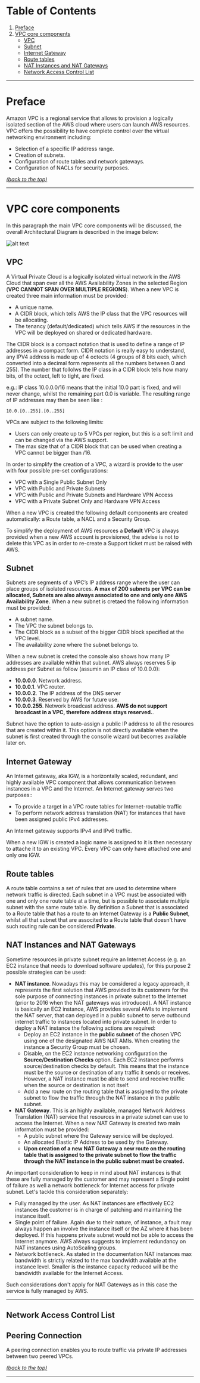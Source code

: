 # Table of Contents

1. [Preface](README.md#markdown-header-preface)
2. [VPC core components](README.md#markdown-header-vpc-core-components)
    * [VPC](README.md#markdown-header-vpc)
    * [Subnet](README.md#markdown-header-subnet)
    * [Internet Gateway](README.md#markdown-header-internet-gateway)
    * [Route tables](README.md#markdown-header-route-tables)
    * [NAT Instances and NAT Gateways](README.md#markdown-header-nat-instances-and-nat-gateways)
    * [Network Access Control List](README.md#markdown-header-network-access-control-list)

* * *

# Preface

Amazon VPC is a regional service that allows to provision a logically isolated section of the AWS cloud where users can launch AWS resources. VPC offers the possibility to have complete control over the virtual networking environment including:

- Selection of a specific IP address range.
- Creation of subnets.
- Configuration of route tables and network gateways.
- Configuration of NACLs for security purposes.

[*(back to the top)*](README.md#markdown-header-table-of-contents)

* * *

# VPC core components

In this paragraph the main VPC core components will be discussed, the overall Architectural Diagram is described in the image below:

![alt text](vpc-architecture.png "VPC Architecture")

## VPC

A Virtual Private Cloud is a logically isolated virtual network in the AWS Cloud that span over all the AWS Availability Zones in the selected Region (**VPC CANNOT SPAN OVER MULTIPLE REGIONS**).
When a new VPC is created three main information must be provided:

- A unique name.
- A CIDR block, which tells AWS the IP class that the VPC resources will be allocating.
- The tenancy (default/dedicated) which tells AWS if the resources in the VPC will be deployed on shared or dedicated hardware.

The CIDR block is a compact notation that is used to define a range of IP addresses in a compact form. CIDR notation is really easy to understand, any IPV4 address is made up of 4 octects (4 groups of 8 bits each, which converted into a decimal form represents all the numbers between 0 and 255). The number that follolws the IP class in a CIDR block tells how many bits, of the octect, left to tight, are fixed. 

e.g.: IP class 10.0.0.0/16 means that the initial 10.0 part is fixed, and will never change, whilst the remaining part 0.0 is variable. The resulting range of IP addresses may then be seen like :

```10.0.[0..255].[0..255]```

VPCs are subject to the following limits:

- Users can only create up to 5 VPCs per region, but this is a soft limit and can be changed via the AWS support. 
- The max size that of a CIDR block that can be used when creating a VPC cannot be bigger than /16.

In order to simplify the creation of a VPC, a wizard is provide to the user with four possible pre-set configurations:

- VPC with a Single Public Subnet Only
- VPC with Public and Private Subnets
- VPC with Public and Private Subnets and Hardware VPN Access
- VPC with a Private Subnet Only and Hardware VPN Access

When a new VPC is created the following default components are created automatically: a Route table, a NACL and a Security Group.

To simplify the deployment of AWS resources a **Default** VPC is always provided when a new AWS account is provisioned, the advise is not to delete this VPC as in order to re-create a Support ticket must be raised with AWS.

## Subnet

Subnets are segments of a VPC’s IP address range where the user can place groups of isolated resources. **A max of 200 subnets per VPC can be allocated, Subnets are also always associated to one and only one AWS Availability Zone**. When a new subnet is cretaed the following information must be provided:

- A subnet name.
- The VPC the subnet belongs to.
- The CIDR block as a subset of the bigger CIDR block specified at the VPC level.
- The availability zone where the subnet belongs to.

When a new subnet is creted the console also shows how many IP addresses are available within that subnet. AWS always reserves 5 ip address per Subnet as follow (assumin an IP class of 10.0.0.0):

- **10.0.0.0**. Network address.
- **10.0.0.1**. VPC router.
- **10.0.0.2**. The IP address of the DNS server
- **10.0.0.3**. Reserved by AWS for future use.
- **10.0.0.255**. Network broadcast address. **AWS do not support broadcast in a VPC, therefore address stays reserved.**.

Subnet have the option to auto-assign a public IP address to all the resoures that are created within it. This option is not directly available when the subnet is first created through the consolle wizard but becomes available later on.

## Internet Gateway

An Internet gateway, aka IGW, is a horizontally scaled, redundant, and highly available VPC component that allows communication between instances in a VPC and the Internet. An Internet gateway serves two purposes::

- To provide a target in a VPC route tables for Internet-routable traffic
- To perform network address translation (NAT) for instances that have been assigned public IPv4 addresses.

An Internet gateway supports IPv4 and IPv6 traffic.

When a new IGW is created a logic name is assigned to it is then necessary to attache it to an existing VPC.
Every VPC can only have attached one and only one IGW.

## Route tables

A route table contains a set of rules that are used to determine where network traffic is directed. Each subnet in a VPC must be associated with one and only one route table at a time, but is possible to associate multiple subnet with the same route table.
By definition a Subnet that is associated to a Route table that has a route to an Internet Gateway is a **Public Subnet**, whilst all that subnet that are associted to a Route table that doesn't have such routing rule can be considered **Private**.

## NAT Instances and NAT Gateways

Sometime resources in private subnet require an Internet Access (e.g. an EC2 instance that needs to download software updates), for this purpose 2 possible strategies can be used:

- **NAT instance**. Nowadays this may be considered a legacy approach, it represents the first solution that AWS provided to its customers for the sole purpose of connecting instances in private subnet to the Internet (prior to 2016 when the NAT gateways was introduced). A NAT instance is basically an EC2 instance, AWS provides several AMIs to implement the NAT server, that can deployed in a public subnet to serve outbound internet traffic to instances located into private subnet. In order to deploy a NAT instance the following actions are required:
    * Deploy an EC2 instance in the **public subnet** of the chosen VPC using one of the designated AWS NAT AMIs. When creating the instance a Security Group must be chosen.
    * Disable, on the EC2 instance networking configuration the **Source/Destination Checks** option. Each EC2 instance performs source/destination checks by default. This means that the instance must be the source or destination of any traffic it sends or receives. However, a NAT instance must be able to send and receive traffic when the source or destination is not itself.
    * Add a new route on the routing table that is assigned to the private subnet to flow the traffic through the NAT instance in the public subnet.
- **NAT Gateway**. This is an highly available, managed Network Address Translation (NAT) service that resources in a private subnet can use to access the Internet. When a new NAT Gateway is created two main information must be provided:
    * A public subnet where the Gateway service will be deployed.
    * An allocated Elastic IP Address to be used by the Gateway.
    * **Upon creation of a new NAT Gateway a new route on the routing table that is assigned to the private subnet to flow the traffic through the NAT instance in the public subnet must be created.**

An important consideration to keep in mind about NAT instances is that these are fully managed by the customer and may represent a Single point of failure as well a network bottleneck for Internet access for private subnet. Let's tackle this consideration separately:

- Fully managed by the user. As NAT instances are effectively EC2 instances the customer is in charge of patching and maintaining the instance itself.
- Single point of failure. Again due to their nature, of instance, a fault may always happen an involve the instance itself or the AZ where it has been deployed. If this happens private subnet would not be able to access the Internet anymore. AWS always suggests to implement redundancy on NAT instances using AutoScaling groups.
- Network bottleneck. As stated in the documentation NAT instances max bandwidth is strictly related to the max bandwidth available at the instance level. Smaller is the instance capacity reduced will be the bandwidth available for the Internet Access.

Such considerations don't apply for NAT Gateways as in this case the service is fully managed by AWS.

------------------------------------------------------------------------------------

## Network Access Control List

## Peering Connection

A peering connection enables you to route traffic via private IP addresses between two peered VPCs.

[*(back to the top)*](README.md#markdown-header-table-of-contents)

* * *

